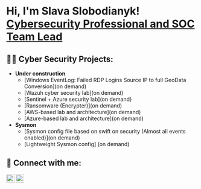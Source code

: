 <h1>Hi, I'm Slava Slobodianyk! 
<a href="https://www.linkedin.com/in/slavaslobodianykr/">Cybersecurity Professional and SOC Team Lead</a>

<h2>👨‍💻 Cyber Security Projects:</h2>

- <b>Under construction </b>
  - [Windows EventLog: Failed RDP Logins Source IP to full GeoData Conversion](on demand)
  - [Wazuh cyber security lab](on demand)
  - [Sentinel + Azure security lab](on demand)
  - [Ransomware (Encrypter)](on demand)
  - [AWS-based lab and architecture](on demand)
  - [Azure-based lab and architecture](on demand)
- <b>Sysmon</b>
  - [Sysmon config file based on swift on security (Almost all events enabled)](on demand)
  - [Lightweight Sysmon config] (on demand)

<h2> 🤳 Connect with me:</h2>

[<img align="left" alt="SviatoslavSlobodianyk | Facebook" width="22px" src="https://cdn.jsdelivr.net/npm/simple-icons@v3/icons/facebook.svg" />][facebook]
[<img align="left" alt="SviatoslavSlobodianyk | LinkedIn" width="22px" src="https://cdn.jsdelivr.net/npm/simple-icons@v3/icons/linkedin.svg" />][linkedin]


[facebook]: https://web.facebook.com/slavanba/
[linkedin]: https://linkedin.com/in/slavaslobodianyk

<!--
**slavaNBA/slavaNBA** is a ✨ _special_ ✨ repository because its `README.md` (this file) appears on your GitHub profile.

Here are some ideas to get you started:

- 🔭 I’m currently working on ...
- 🌱 I’m currently learning ...
- 👯 I’m looking to collaborate on ...
- 🤔 I’m looking for help with ...
- 💬 Ask me about ...
- 📫 How to reach me: ...
- 😄 Pronouns: ...
- ⚡ Fun fact: ...
-->
